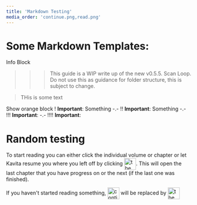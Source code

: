 ```yaml
---
title: 'Markdown Testing'
media_order: 'continue.png,read.png'
---
```


# Some Markdown Templates:
Info Block
>>> This guide is a WIP write up of the new v0.5.5. Scan Loop. Do not use this as guidance for folder structure, this is subject to change.

> THis is some text

Show orange block
! **Important**: Something
-.-
!! **Important**: Something
-.-
!!! **Important**:
-.-
!!!! **Important**:


# Random testing

To start reading you can either click the individual volume or chapter or let Kavita resume you where you left off by clicking 
<img src="https://wiki.kavitareader.com/en/archive/markdown-testing/continue.png" alt='the "continue" button' style="vertical-align: middle" height="32" />. This will open the last chapter that you have progress on or the next (if the last one was finished).

If you haven't started reading something, <img src="https://wiki.kavitareader.com/en/archive/markdown-testing/continue.png" alt="continue btn" style="vertical-align: middle" height="32" /> will be replaced by <img src="https://wiki.kavitareader.com/en/archive/markdown-testing/read.png" alt='the "read" button' style="vertical-align: middle" height="32" />
